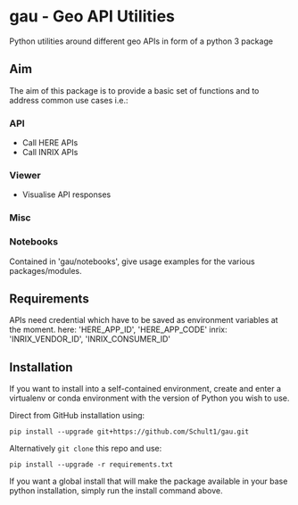 # gau - Geo API Utilities

Python utilities around different geo APIs in form of a python 3 package

## Aim

The aim of this package is to provide a basic set of functions and to address common use cases i.e.:

### API
* Call HERE APIs
* Call INRIX APIs

### Viewer
* Visualise API responses

### Misc

### Notebooks

Contained in 'gau/notebooks', give usage examples for the
various packages/modules.

## Requirements
APIs need credential which have to be saved as environment variables at the moment.
here: 'HERE_APP_ID', 'HERE_APP_CODE'
inrix: 'INRIX_VENDOR_ID', 'INRIX_CONSUMER_ID'

## Installation

If you want to install into a self-contained environment, create and enter a virtualenv or conda environment with the version of Python you wish to use.

Direct from GitHub installation using:

```
pip install --upgrade git+https://github.com/Schult1/gau.git
```

Alternatively `git clone` this repo and use:

```
pip install --upgrade -r requirements.txt
```

If you want a global install that will make the package available in your base python installation, simply run the
install command above.
  ```
